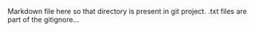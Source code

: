 Markdown file here so that directory is present in git project.
.txt files are part of the gitignore...